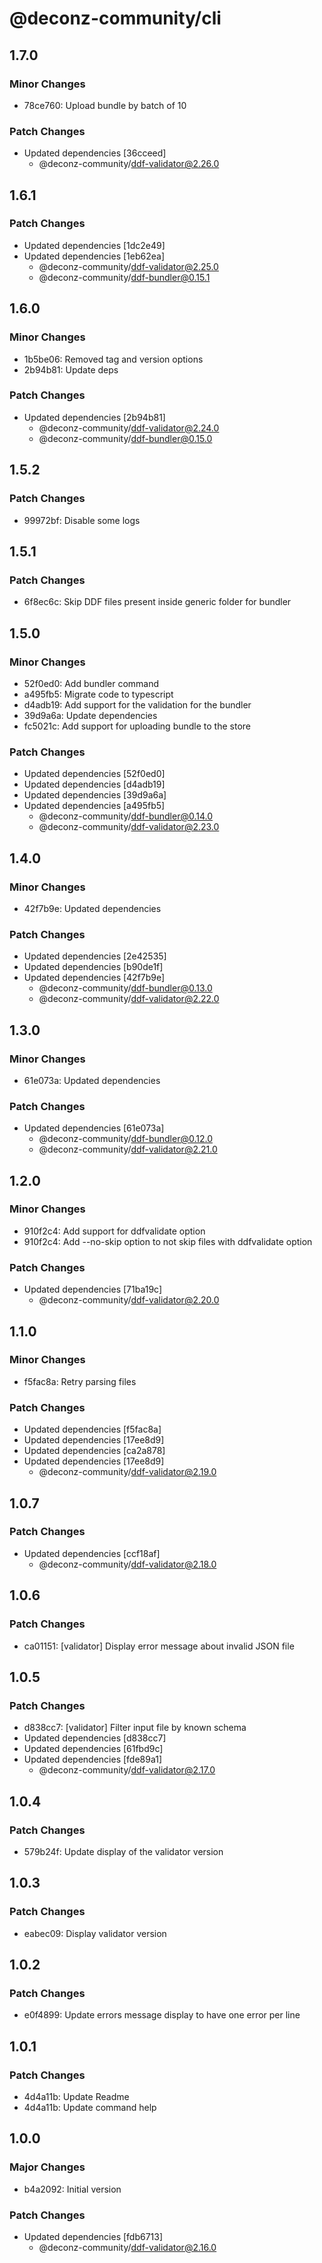# @deconz-community/cli

## 1.7.0

### Minor Changes

- 78ce760: Upload bundle by batch of 10

### Patch Changes

- Updated dependencies [36cceed]
  - @deconz-community/ddf-validator@2.26.0

## 1.6.1

### Patch Changes

- Updated dependencies [1dc2e49]
- Updated dependencies [1eb62ea]
  - @deconz-community/ddf-validator@2.25.0
  - @deconz-community/ddf-bundler@0.15.1

## 1.6.0

### Minor Changes

- 1b5be06: Removed tag and version options
- 2b94b81: Update deps

### Patch Changes

- Updated dependencies [2b94b81]
  - @deconz-community/ddf-validator@2.24.0
  - @deconz-community/ddf-bundler@0.15.0

## 1.5.2

### Patch Changes

- 99972bf: Disable some logs

## 1.5.1

### Patch Changes

- 6f8ec6c: Skip DDF files present inside generic folder for bundler

## 1.5.0

### Minor Changes

- 52f0ed0: Add bundler command
- a495fb5: Migrate code to typescript
- d4adb19: Add support for the validation for the bundler
- 39d9a6a: Update dependencies
- fc5021c: Add support for uploading bundle to the store

### Patch Changes

- Updated dependencies [52f0ed0]
- Updated dependencies [d4adb19]
- Updated dependencies [39d9a6a]
- Updated dependencies [a495fb5]
  - @deconz-community/ddf-bundler@0.14.0
  - @deconz-community/ddf-validator@2.23.0

## 1.4.0

### Minor Changes

- 42f7b9e: Updated dependencies

### Patch Changes

- Updated dependencies [2e42535]
- Updated dependencies [b90de1f]
- Updated dependencies [42f7b9e]
  - @deconz-community/ddf-bundler@0.13.0
  - @deconz-community/ddf-validator@2.22.0

## 1.3.0

### Minor Changes

- 61e073a: Updated dependencies

### Patch Changes

- Updated dependencies [61e073a]
  - @deconz-community/ddf-bundler@0.12.0
  - @deconz-community/ddf-validator@2.21.0

## 1.2.0

### Minor Changes

- 910f2c4: Add support for ddfvalidate option
- 910f2c4: Add --no-skip option to not skip files with ddfvalidate option

### Patch Changes

- Updated dependencies [71ba19c]
  - @deconz-community/ddf-validator@2.20.0

## 1.1.0

### Minor Changes

- f5fac8a: Retry parsing files

### Patch Changes

- Updated dependencies [f5fac8a]
- Updated dependencies [17ee8d9]
- Updated dependencies [ca2a878]
- Updated dependencies [17ee8d9]
  - @deconz-community/ddf-validator@2.19.0

## 1.0.7

### Patch Changes

- Updated dependencies [ccf18af]
  - @deconz-community/ddf-validator@2.18.0

## 1.0.6

### Patch Changes

- ca01151: [validator] Display error message about invalid JSON file

## 1.0.5

### Patch Changes

- d838cc7: [validator] Filter input file by known schema
- Updated dependencies [d838cc7]
- Updated dependencies [61fbd9c]
- Updated dependencies [fde89a1]
  - @deconz-community/ddf-validator@2.17.0

## 1.0.4

### Patch Changes

- 579b24f: Update display of the validator version

## 1.0.3

### Patch Changes

- eabec09: Display validator version

## 1.0.2

### Patch Changes

- e0f4899: Update errors message display to have one error per line

## 1.0.1

### Patch Changes

- 4d4a11b: Update Readme
- 4d4a11b: Update command help

## 1.0.0

### Major Changes

- b4a2092: Initial version

### Patch Changes

- Updated dependencies [fdb6713]
  - @deconz-community/ddf-validator@2.16.0
